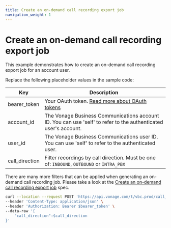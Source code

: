 ```yaml
---
title: Create an on-demand call recording export job
navigation_weight: 1
---
```


# Create an on-demand call recording export job

This example demonstrates how to create an on-demand call recording export job for an account user.

Replace the following placeholder values in the sample code:

| Key | Description |
| --- | ----------- |
| bearer_token      | Your OAuth token. [Read more about OAuth tokens](/getting-started/create-a-developer-account) |
| account_id        | The Vonage Business Communications account ID. You can use 'self' to refer to the authenticated user's account. |
| user_id           | The Vonage Business Communications user ID. You can use 'self' to refer to the authenticated user. |
| call_direction           | Filter recordings by call direction. Must be one of: `INBOUND`, `OUTBOUND` or `INTRA_PBX` |

There are many more filters that can be applied when generating an on-demand call recording job. Please take a look at the [Create an on-demand call recording export job](/api/call-recording#createODCRExportJob) spec.

``` bash
curl --location --request POST 'https://api.vonage.com/t/vbc.prod/call_recording/api/accounts/$account_id/users/$user_id/call_recordings/export' \
--header 'Content-Type: application/json' \
--header 'Authorization: Bearer $bearer_token' \
--data-raw '{
    "call_direction":$call_direction
}'
```
